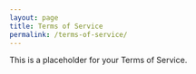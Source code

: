 ```yaml
---
layout: page
title: Terms of Service
permalink: /terms-of-service/
---
```

This is a placeholder for your Terms of Service.